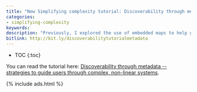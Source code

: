 ```yaml
---
title: "New Simplifying complexity tutorial: Discoverability through metadata"
categories:
- simplifying-complexity
keywords:
description: "Previously, I explored the use of embedded maps to help guide users through larger processes. But all the maps I showed were linear maps. What about maps for non-linear, complex systems? In the Simplifying Complexity section of my site, I added a new tutorial for navigating through more non-linear, complex spaces. The strategy involves tagging content with metadata so that it can be surfaced to the users in the right context."
bitlink: http://bit.ly/discoverabilitytutorialmetadata
---
```


* TOC
{:toc}

 You can read the tutorial here: [Discoverability through metadata -- strategies to guide users through complex, non-linear systems](/simplifying-complexity/discoverability-through-metadata.html).

{% include ads.html %}

